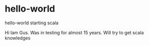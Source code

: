 # hello-world
hello-world starting scala


Hi Iam Gus. Was in testing for almost 15 years. Will try to get scala knowledges
